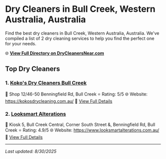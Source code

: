 # Dry Cleaners in Bull Creek, Western Australia, Australia

Find the best dry cleaners in Bull Creek, Western Australia, Australia. We've compiled a list of 2 dry cleaning services to help you find the perfect one for your needs.

🌐 **[View Full Directory on DryCleanersNear.com](https://drycleanersnear.com/city/Australia/Western%20Australia/Bull%20Creek)**

## Top Dry Cleaners

### 1. [Koko's Dry Cleaners Bull Creek](https://drycleanersnear.com/dryCleaner/68ad15fa1d9ee695c9252c39/koko-s-dry-cleaners-bull-creek)
📍 Shop 12/46-50 Benningfield Rd, Bull Creek
⭐ Rating: 5/5
🌐 Website: https://kokosdrycleaning.com.au/
🔗 [View Full Details](https://drycleanersnear.com/dryCleaner/68ad15fa1d9ee695c9252c39/koko-s-dry-cleaners-bull-creek)

### 2. [Looksmart Alterations](https://drycleanersnear.com/dryCleaner/68ad16a41d9ee695c925328e/looksmart-alterations)
📍 Kiosk 5, Bull Creek Central, Corner South Street &, Benningfield Rd, Bull Creek
⭐ Rating: 4.9/5
🌐 Website: https://www.looksmartalterations.com.au/
🔗 [View Full Details](https://drycleanersnear.com/dryCleaner/68ad16a41d9ee695c925328e/looksmart-alterations)


---

*Last updated: 8/30/2025*
